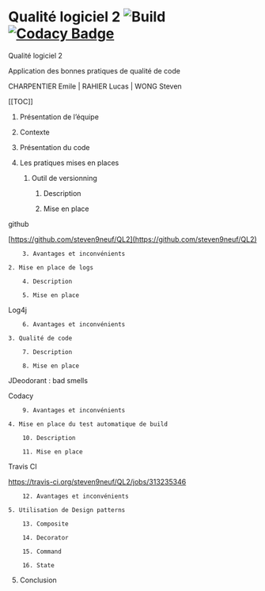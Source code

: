 # Qualité logiciel 2 ![Build](https://travis-ci.org/steven9neuf/QL2.svg?branch=master) [![Codacy Badge](https://api.codacy.com/project/badge/Grade/7d7efccc7ca149758c3315a745449bbc)](https://www.codacy.com/app/steven9neuf/QL2?utm_source=github.com&amp;utm_medium=referral&amp;utm_content=steven9neuf/QL2&amp;utm_campaign=Badge_Grade)

Qualité logiciel 2

Application des bonnes pratiques de qualité de code

CHARPENTIER Emile | RAHIER Lucas | WONG Steven

[[TOC]]

1. Présentation de l’équipe

2. Contexte

3. Présentation du code

4. Les pratiques mises en places

    1. Outil de versionning

        1. Description

        2. Mise en place

github

[https://github.com/steven9neuf/QL2](https://github.com/steven9neuf/QL2)

        3. Avantages et inconvénients

    2. Mise en place de logs

        4. Description

        5. Mise en place

Log4j

        6. Avantages et inconvénients

    3. Qualité de code

        7. Description

        8. Mise en place

JDeodorant : bad smells

Codacy

        9. Avantages et inconvénients

    4. Mise en place du test automatique de build

        10. Description

        11. Mise en place

Travis  CI

https://travis-ci.org/steven9neuf/QL2/jobs/313235346

        12. Avantages et inconvénients

    5. Utilisation de Design patterns

        13. Composite

        14. Decorator

        15. Command

        16. State

5. Conclusion




